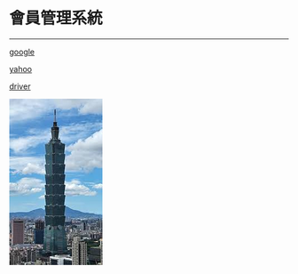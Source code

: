 # 會員管理系統
<hr>

[google](http://www.google.com)

[yahoo](http://www.yahoo.com)

[driver](Driver/Lan_Intel_12.19.2.56_W11x64)

![101](pic/101.jpg)
